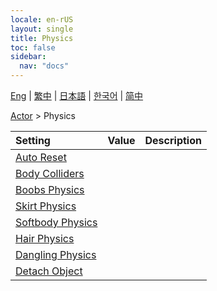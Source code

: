 ```yaml
---
locale: en-rUS
layout: single
title: Physics
toc: false
sidebar:
  nav: "docs"
---
```

[Eng](/dancexr/menu/2025.4/actor/physics_settings) | [繁中](/tw/dancexr/menu/2025.4/actor/physics_settings) | [日本語](/jp/dancexr/menu/2025.4/actor/physics_settings) | [한국어](/kr/dancexr/menu/2025.4/actor/physics_settings) | [简中](/zh/dancexr/menu/2025.4/actor/physics_settings)

[Actor](../menu#Actor) > Physics



| Setting | Value | Description |
| :--- | --- | :--- |
| [Auto Reset](auto_reset) |
| [Body Colliders](body_colliders) |
| [Boobs Physics](physics_boobs) |
| [Skirt Physics](physics_skirt) |
| [Softbody Physics](physics_softbody) |
| [Hair Physics](hair_physics) |
| [Dangling Physics](cloth_physics) |
| [Detach Object](detach_object) |
